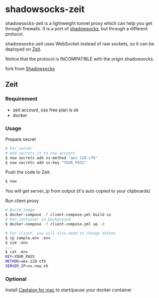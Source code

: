 shadowsocks-zeit
==================

shadowsocks-zeit is a lightweight tunnel proxy which can help you get through firewalls. It is a port of [shadowsocks](https://github.com/clowwindy/shadowsocks), but through a different protocol.

shadowsocks-zeit uses WebSocket instead of raw sockets, so it can be deployed on [Zeit](https://zeit.co).

Notice that the protocol is INCOMPATIBLE with the origin shadowsocks.

fork from [Shadowsocks](https://github.com/mrluanma/shadowsocks-heroku)

Zeit
------

### Requirement

- zeit account, oss free plan is ok
- docker

### Usage

Prepare secret

```bash
# For server
# Add secrets it to now account
$ now secrets add ss-method "aes-128-cfb"
$ now secrets add ss-key "YOUR_PASS"
```

Push the code to Zeit.

```bash
$ now
```

You will get server\_ip from output (it's auto copied to your clipboards)


Run client proxy

```bash
# Build image
$ docker-compose -f client-compose.yml build ss
# Run container in background
$ docker-compose -f client-compose.yml up -d

# For client, you will also need to change dotenv
$ cp sample.env .env
$ vim .env
...
$ cat .env
KEY=YOUR_PASS
METHOD=aes-128-cfb
SERVER_IP=xx.now.sh
```


### Optional

Install [Captaion for mac](https://getcaptain.co) to start/pause your
docker container
